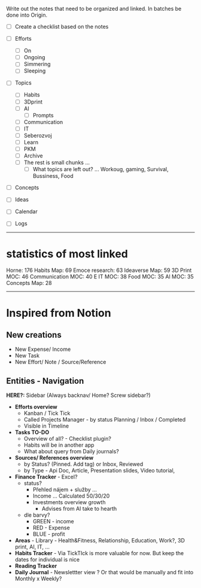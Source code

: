
Write out the notes that need to be organized and linked. In batches be done into Origin. 

- [ ] Create a checklist based on the notes 

- [ ] Efforts 
	- [ ] On
	- [ ] Ongoing
	- [ ] Simmering
	- [ ] Sleeping 
- [ ] Topics
	- [ ] Habits
	- [ ] 3Dprint 
	- [ ] AI 
		- [ ] Prompts
	- [ ] Communication
	- [ ] IT 
	- [ ] Seberozvoj
	- [ ] Learn 
	- [ ] PKM 
	- [ ] Archive
	- [ ] The rest is small chunks ... 
		- [ ] What topics are left out? ... Workoug, gaming, Survival, Bussiness, Food
- [ ] Concepts
- [ ] Ideas
- [ ] Calendar
- [ ] Logs

---
# statistics of most linked 


Horne: 176
Habits Map: 69
Emoce research: 63
Ideaverse Map: 59
3D Print MOC: 46
Communication MOC: 40
E IT MOC: 38
Food MOC: 35
Al MOC: 35
Concepts Map: 28

---

# Inspired from Notion 

## New creations
- New Expense/ Income
- New Task 
- New Effort/ Note / Source/Reference

## Entities - Navigation
**HERE?:** Sidebar (Always backnav/ Home? Screw sidebar?)
- **Efforts overview** 
	- Kanban / Tick Tick 
	- Called Projects Manager - by status Planning / Inbox / Completed 
	- Visible in Timeline
- **Tasks TO-DO**
	- Overview of all? - Checklist plugin? 
	- Habits will be in another app 
	- What about query from Daily journals? 
- **Sources/ References overview** 
	- by Status? (Pinned. Add tag) or Inbox, Reviewed
	- by Type - Api Doc, Article, Presentation slides, Video tutorial, 
- **Finance Tracker** - Excel?
	- status? 
		- Přehled nájem + služby ... 
		- Income ... Calculated 50/30/20 
		- Investments overview growth 
			- Advises from AI take to hearth 
	- dle barvy?
		- GREEN - income
		- RED - Expense
		- BLUE - profit 
- **Areas** - Library -  Health&Fitness, Relationship, Education, Work?, 3D print, AI, IT, ... 
- **Habits Tracker** - Via TickTIck is more valuable for now. But keep the dates for individual is nice
- **Reading Tracker**
- **Daily Journal** - Newslettter view ? Or that would be manually and fit into Monthly x Weekly? 